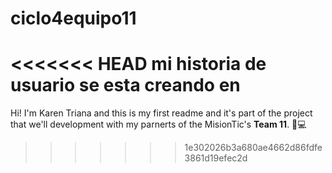 # ciclo4equipo11

<<<<<<< HEAD
mi historia de usuario se esta creando en 
=======
Hi! I'm Karen Triana and this is my first readme and it's part of the project that we'll development with my parnerts of the MisionTic's **Team 11**. 👏💻
>>>>>>> 1e302026b3a680ae4662d86fdfe3861d19efec2d
